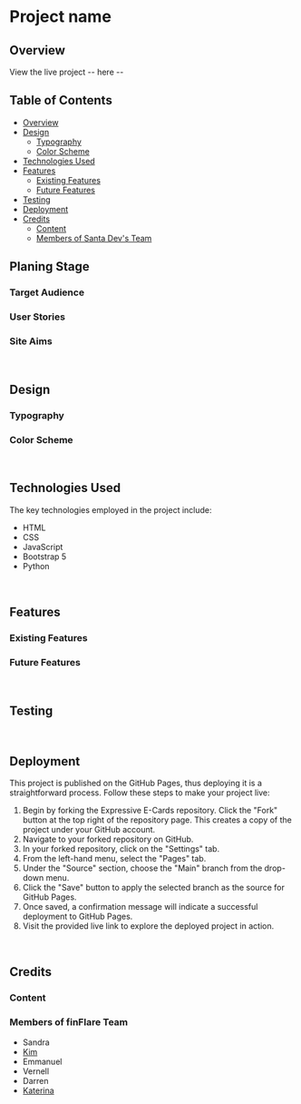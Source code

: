 # Project name

## Overview



View the live project -- here --


## Table of Contents

- [Overview](#overview)
- [Design](#design)
  - [Typography](#typography)
  - [Color Scheme](#color-scheme)
- [Technologies Used](#technologies-used)
- [Features](#features)
  - [Existing Features](#existing-features)
  - [Future Features](#future-features)
- [Testing](#testing)
- [Deployment](#deployment)
- [Credits](#credits)
  - [Content](#content)
  - [Members of Santa Dev's Team](#members-of-santa-devs-team)


## Planing Stage

### Target Audience
### User Stories
### Site Aims

<br>

## Design

### Typography


### Color Scheme

<br>

## Technologies Used

The key technologies employed in the project include:

- HTML 
- CSS 
- JavaScript
- Bootstrap 5
- Python

<br>

## Features

### Existing Features


### Future Features

<br>

## Testing

<br>

## Deployment

This project is published on the GitHub Pages, thus deploying it is a straightforward process. Follow these steps to make your project live:

1. Begin by forking the Expressive E-Cards repository. Click the "Fork" button at the top right of the repository page. This creates a copy of the project under your GitHub account.
2. Navigate to your forked repository on GitHub.
3. In your forked repository, click on the "Settings" tab.
4. From the left-hand menu, select the "Pages" tab.
5. Under the "Source" section, choose the "Main" branch from the drop-down menu.
6. Click the "Save" button to apply the selected branch as the source for GitHub Pages.
7. Once saved, a confirmation message will indicate a successful deployment to GitHub Pages.
8. Visit the provided live link to explore the deployed project in action.

<br>

## Credits

### Content



### Members of finFlare Team 

- Sandra
- [Kim](https://github.com/KimBergstroem)
- Emmanuel
- Vernell
- Darren
- [Katerina](https://github.com/e-kai00)



